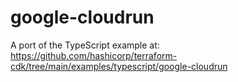 # google-cloudrun

A port of the TypeScript example at: https://github.com/hashicorp/terraform-cdk/tree/main/examples/typescript/google-cloudrun
